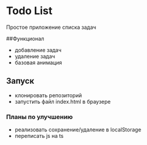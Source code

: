 # Todo List

Простое приложение списка задач

##Функционал
- добавление задач
- удаление задач
- базовая анимация 

## Запуск

- клонировать репозиторий
- запустить файл index.html в браузере

### Планы по улучшению

- реализовать сохранение/удаление в localStorage
- переписать js на ts